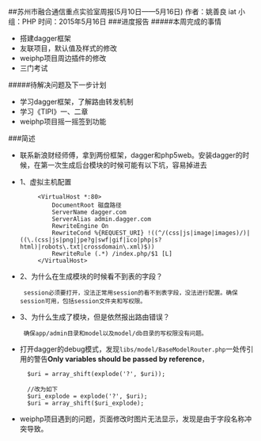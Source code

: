 ##苏州市融合通信重点实验室周报(5月10日——5月16日)
	作者：姚善良 iat                   小组：PHP                        时间：2015年5月16日
###进度报告
#####本周完成的事情
* 搭建dagger框架
* 友联项目，默认值及样式的修改
* weiphp项目周边插件的修改
* 三门考试

#####待解决问题及下一步计划
* 学习dagger框架，了解路由转发机制
* 学习《TIPI》一、二章
* weiphp项目摇一摇签到功能

###简述
* 联系新浪财经师傅，拿到两份框架，dagger和php5web。安装dagger的时候，在第一次生成后台模块的时候可能有以下坑，容易掉进去

 * 1、虚拟主机配置
 
			<VirtualHost *:80>
				DocumentRoot 磁盘路径
				ServerName dagger.com
				ServerAlias admin.dagger.com
				RewriteEngine On
				RewriteCond %{REQUEST_URI} !((^/(css|js|image|images)/)|((\.(css|js|png|jpe?g|swf|gif|ico|php|s?html)|robots\.txt|crossdomain\.xml)$))
				RewriteRule (.*) /index.php/$1 [L]
			</VirtualHost>

 * 2、为什么在生成模块的时候看不到表的字段？
	
		session必须要打开，没法正常用session的看不到表字段，没法进行配置。确保session可用，包括session文件夹和写权限。

 * 3、为什么生成了模块，但是依然报出路由错误？

		确保app/admin目录和model以及model/db目录的写权限没有问题。

* 打开dagger的debug模式，发现`libs/model/BaseModelRouter.php`一处传引用的警告**Only variables should be passed by reference**，

		$uri = array_shift(explode('?', $uri));
		
		//改为如下
		$uri_explode = explode('?', $uri);
		$uri = array_shift($uri_explode);

* weiphp项目遇到的问题，页面修改时图片无法显示，发现是由于字段名称冲突导致。